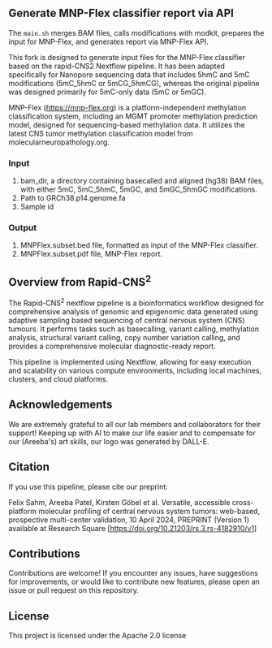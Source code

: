 ## Generate MNP-Flex classifier report via API

The `main.sh` merges BAM files, calls modifications with modkit, prepares the input for MNP-Flex, and generates report via MNP-Flex API.

This fork is designed to generate input files for the MNP-Flex classifier based on the rapid-CNS2 Nextflow pipeline. It has been adapted specifically for Nanopore sequencing data that includes 5hmC and 5mC modifications (5mC_5hmC or 5mCG_5hmCG), whereas the original pipeline was designed primarily for 5mC-only data (5mC or 5mGC). 

MNP-Flex (https://mnp-flex.org) is a platform-independent methylation classification system, including an MGMT promoter methylation prediction model, designed for sequencing-based methylation data. It utilizes the latest CNS tumor methylation classification model from molecularneuropathology.org.

### Input

1. bam_dir, a directory containing basecalled and aligned (hg38) BAM files, with either 5mC, 5mC_5hmC, 5mGC, and 5mGC_5hmGC modifications.
2. Path to GRCh38.p14.genome.fa
3. Sample id

### Output

1. MNPFlex.subset.bed file, formatted as input of the MNP-Flex classifier.
2. MNPFlex.subset.pdf file, MNP-Flex report.

## Overview from Rapid-CNS<sup>2</sup> 

The Rapid-CNS<sup>2</sup> nextflow pipeline is a bioinformatics workflow designed for comprehensive analysis of genomic and epigenomic data generated using adaptive sampling based sequencing of central nervous system (CNS) tumours. It performs tasks such as basecalling, variant calling, methylation analysis, structural variant calling, copy number variation calling, and provides a comprehensive molecular diagnostic-ready report.

This pipeline is implemented using Nextflow, allowing for easy execution and scalability on various compute environments, including local machines, clusters, and cloud platforms.

## Acknowledgements
We are extremely grateful to all our lab members and collaborators for their support! 
Keeping up with AI to make our life easier and to compensate for our (Areeba's) art skills, our logo was generated by DALL-E.

## Citation
If you use this pipeline, please cite our preprint:

Felix Sahm, Areeba Patel, Kirsten Göbel et al. Versatile, accessible cross-platform molecular profiling of central nervous system tumors: web-based, prospective multi-center validation, 10 April 2024, PREPRINT (Version 1) available at Research Square [https://doi.org/10.21203/rs.3.rs-4182910/v1]

## Contributions
Contributions are welcome! If you encounter any issues, have suggestions for improvements, or would like to contribute new features, please open an issue or pull request on this repository.

## License

This project is licensed under the Apache 2.0 license
